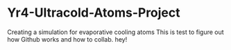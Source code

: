 # Yr4-Ultracold-Atoms-Project
Creating a simulation for evaporative cooling atoms
This is test to figure out how Github works and how to collab.
hey!
